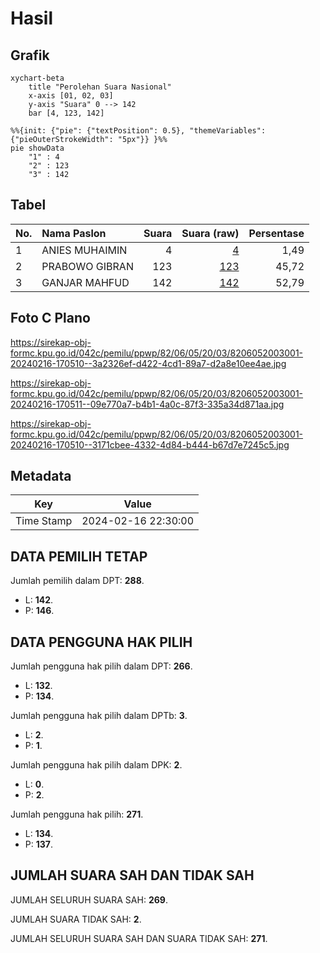 # Hasil

## Grafik

```mermaid
xychart-beta
    title "Perolehan Suara Nasional"
    x-axis [01, 02, 03]
    y-axis "Suara" 0 --> 142
    bar [4, 123, 142]
```

```mermaid
%%{init: {"pie": {"textPosition": 0.5}, "themeVariables": {"pieOuterStrokeWidth": "5px"}} }%%
pie showData
    "1" : 4
    "2" : 123
    "3" : 142
```

## Tabel

| No. | Nama Paslon    | Suara | Suara (raw) | Persentase |
|:--- |:-------------- | -----:| -----------:| ----------:|
| 1   | ANIES MUHAIMIN | 4     | [4][p-1]    | 1,49       |
| 2   | PRABOWO GIBRAN | 123   | [123][p-2]  | 45,72      |
| 3   | GANJAR MAHFUD  | 142   | [142][p-3]  | 52,79      |


[p-1]: https://github.com/gigit-pemilu/pemilu-2024/blob/main/pilpres/hitung-suara/sub/82-maluku-utara/sub/06-halmahera-timur/sub/05-wasile-tengah/sub/2003-puao/sub/001-tps/sub/paslon-1.txt
[p-2]: https://github.com/gigit-pemilu/pemilu-2024/blob/main/pilpres/hitung-suara/sub/82-maluku-utara/sub/06-halmahera-timur/sub/05-wasile-tengah/sub/2003-puao/sub/001-tps/sub/paslon-2.txt
[p-3]: https://github.com/gigit-pemilu/pemilu-2024/blob/main/pilpres/hitung-suara/sub/82-maluku-utara/sub/06-halmahera-timur/sub/05-wasile-tengah/sub/2003-puao/sub/001-tps/sub/paslon-3.txt

## Foto C Plano

https://sirekap-obj-formc.kpu.go.id/042c/pemilu/ppwp/82/06/05/20/03/8206052003001-20240216-170510--3a2326ef-d422-4cd1-89a7-d2a8e10ee4ae.jpg

https://sirekap-obj-formc.kpu.go.id/042c/pemilu/ppwp/82/06/05/20/03/8206052003001-20240216-170511--09e770a7-b4b1-4a0c-87f3-335a34d871aa.jpg

https://sirekap-obj-formc.kpu.go.id/042c/pemilu/ppwp/82/06/05/20/03/8206052003001-20240216-170510--3171cbee-4332-4d84-b444-b67d7e7245c5.jpg


## Metadata

| Key        | Value               |
| ---------- | ------------------- |
| Time Stamp | 2024-02-16 22:30:00 |


## DATA PEMILIH TETAP

Jumlah pemilih dalam DPT: **288**.
 * L: **142**.
 * P: **146**.

## DATA PENGGUNA HAK PILIH

Jumlah pengguna hak pilih dalam DPT: **266**.
 * L: **132**.
 * P: **134**.

Jumlah pengguna hak pilih dalam DPTb: **3**.
 * L: **2**.
 * P: **1**.

Jumlah pengguna hak pilih dalam DPK: **2**.
 * L: **0**.
 * P: **2**.

Jumlah pengguna hak pilih: **271**.
 * L: **134**.
 * P: **137**.

## JUMLAH SUARA SAH DAN TIDAK SAH

JUMLAH SELURUH SUARA SAH: **269**.

JUMLAH SUARA TIDAK SAH: **2**.

JUMLAH SELURUH SUARA SAH DAN SUARA TIDAK SAH: **271**.


